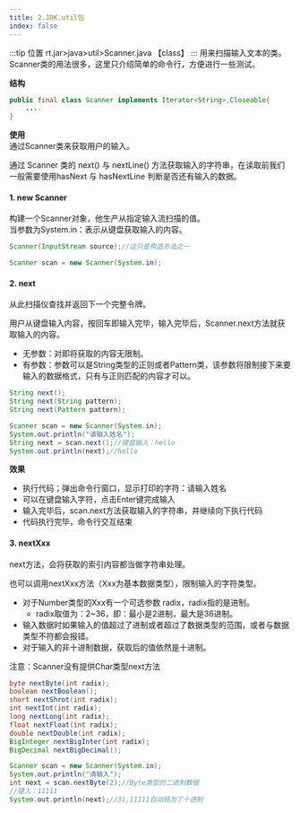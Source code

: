 ```yaml
---
title: 2.JDK.util包
index: false
---
```

:::tip 位置
rt.jar>java>util>Scanner.java 【class】
:::
用来扫描输入文本的类。  
Scanner类的用法很多，这里只介绍简单的命令行，方便进行一些测试。

**结构**  
```java
public final class Scanner implements Iterator<String>,Closeable{
    ....
}
```

**使用**  
通过Scanner类来获取用户的输入。

通过 Scanner 类的 next() 与 nextLine() 方法获取输入的字符串，在读取前我们一般需要使用hasNext 与 hasNextLine 判断是否还有输入的数据。

#### 1. new Scanner
构建一个Scanner对象，他生产从指定输入流扫描的值。  
当参数为System.in：表示从键盘获取输入的内容。
```java
Scanner(InputStream source);//这只是构造方法之一

Scanner scan = new Scanner(System.in);
```

#### 2. next
从此扫描仪查找并返回下一个完整令牌。

用户从键盘输入内容，按回车即输入完毕，输入完毕后，Scanner.next方法就获取输入的内容。
- 无参数：对即将获取的内容无限制。
- 有参数：参数可以是String类型的正则或者Pattern类，该参数将限制接下来要输入的数据格式，只有与正则匹配的内容才可以。
```java
String next();
String next(String pattern);
String next(Pattern pattern);

Scanner scan = new Scanner(System.in);
System.out.println("请输入姓名");
String next = scan.next();//键盘输入：hello
System.out.println(next);//hello
```
**效果**  
- 执行代码；弹出命令行窗口，显示打印的字符：请输入姓名
- 可以在键盘输入字符，点击Enter键完成输入
- 输入完毕后，scan.next方法获取输入的字符串，并继续向下执行代码
- 代码执行完毕，命令行交互结束

#### 3. nextXxx
next方法，会将获取的索引内容都当做字符串处理。

也可以调用nextXxx方法（Xxx为基本数据类型），限制输入的字符类型。
- 对于Number类型的Xxx有一个可选参数 radix，radix指的是进制。
    - radix取值为：2~36，即：最小是2进制，最大是36进制。
- 输入数据时如果输入的值超过了进制或者超过了数据类型的范围，或者与数据类型不符都会报错。
- 对于输入的非十进制数据，获取后的值依然是十进制。

注意：Scanner没有提供Char类型next方法

```java
byte nextByte(int radix);
boolean nextBoolean();
short nextShrot(int radix);
int nextInt(int radix);
long nextLong(int radix);
float nextFloat(int radix);
double nextDouble(int radix);
BigInteger nextBigInter(int radix);
BigDecimal nextBigDecimal();

Scanner scan = new Scanner(System.in);
System.out.println("请输入");
int next = scan.nextByte(2);//Byte类型的二进制数据
//键入：11111
System.out.println(next);//31,11111自动转为了十进制
```
